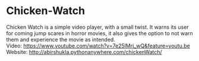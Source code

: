 # Chicken-Watch
 Chicken Watch is a simple video player, with a small twist. It warns
 its user for coming jump scares in horror movies, it also gives the
 option to not warn them and experience the movie as intended.
 <br/>
 Video: https://www.youtube.com/watch?v=7e25lMrj_wQ&feature=youtu.be
 <br/>
 Website: http://abirshukla.pythonanywhere.com/chickenWatch/
